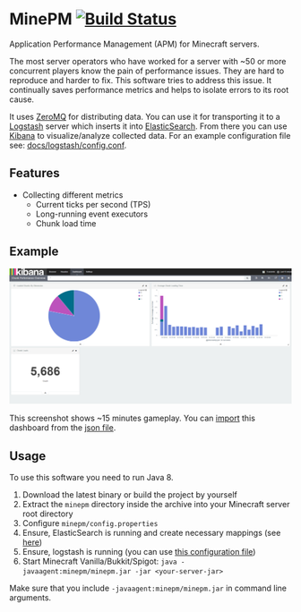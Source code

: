# MinePM [![Build Status](https://travis-ci.org/maxikg/MinePM.svg)](https://travis-ci.org/maxikg/MinePM)

Application Performance Management (APM) for Minecraft servers.

The most server operators who have worked for a server with ~50 or more concurrent players know the pain of performance
issues. They are hard to reproduce and harder to fix. This software tries to address this issue. It continually saves
performance metrics and helps to isolate errors to its root cause.

It uses [ZeroMQ](http://zeromq.org/) for distributing data. You can use it for transporting it to a
[Logstash](https://www.elastic.co/products/elasticsearch) server which inserts it into
[ElasticSearch](https://www.elastic.co/products/elasticsearch). From there you can use
[Kibana](https://www.elastic.co/products/kibana) to visualize/analyze collected data. For an example configuration
file see: [docs/logstash/config.conf](/docs/logstash/config.conf).

## Features

 * Collecting different metrics
   * Current ticks per second (TPS)
   * Long-running event executors
   * Chunk load time

## Example

![Kibana example #001](/docs/img/example_001.png "Kibana example #001")

This screenshot shows ~15 minutes gameplay. You can [import](/docs/kibana/README.md) this dashboard from the
[json file](/docs/kibana/dashboards/example_001.json).

## Usage

To use this software you need to run Java 8.

 1. Download the latest binary or build the project by yourself
 2. Extract the `minepm` directory inside the archive into your Minecraft server root directory
 3. Configure `minepm/config.properties`
 4. Ensure, ElasticSearch is running and create necessary mappings (see [here](/docs/elasticsearch/mappings/README.md))
 5. Ensure, logstash is running (you can use [this configuration file](/docs/logstash/config.conf))
 6. Start Minecraft Vanilla/Bukkit/Spigot: `java -javaagent:minepm/minepm.jar -jar <your-server-jar>`

Make sure that you include `-javaagent:minepm/minepm.jar` in command line arguments.
